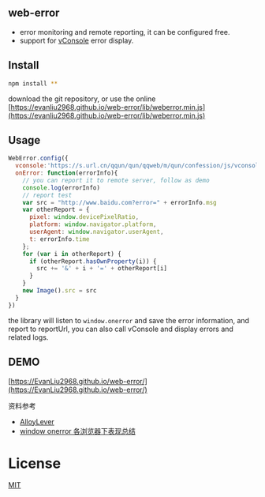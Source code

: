 
## web-error 

* error monitoring and remote reporting, it can be configured free.
* support for [vConsole](https://github.com/WechatFE/vConsole) error display.

## Install

```bash
npm install **
```
download the git repository, or use the online [https://evanliu2968.github.io/web-error/lib/weberror.min.js](https://evanliu2968.github.io/web-error/lib/weberror.min.js)

## Usage

```js
WebError.config({
  vconsole:'https://s.url.cn/qqun/qun/qqweb/m/qun/confession/js/vconsole.min.js',
  onError: function(errorInfo){
    // you can report it to remote server, follow as demo
    console.log(errorInfo)
    // report test
    var src = "http://www.baidu.com?error=" + errorInfo.msg
    var otherReport = {
      pixel: window.devicePixelRatio,
      platform: window.navigator.platform,
      userAgent: window.navigator.userAgent,
      t: errorInfo.time
    };
    for (var i in otherReport) {
      if (otherReport.hasOwnProperty(i)) {
        src += '&' + i + '=' + otherReport[i]
      }
    }
    new Image().src = src
  }
})
```

the library will listen to `window.onerror` and save the error information, and report to reportUrl, you can also call vConsole and display errors and related logs.

## DEMO

[https://EvanLiu2968.github.io/web-error/](https://EvanLiu2968.github.io/web-error/)

资料参考
- [AlloyLever](https://github.com/AlloyTeam/AlloyLever)
- [window onerror 各浏览器下表现总结](https://segmentfault.com/a/1190000011041164)

# License

[MIT](http://opensource.org/licenses/MIT)
